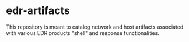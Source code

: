 # edr-artifacts
This repository is meant to catalog network and host artifacts associated with various EDR products "shell" and response functionalities.
